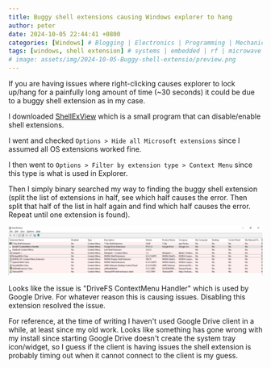 ```yaml
---
title: Buggy shell extensions causing Windows explorer to hang
author: peter
date: 2024-10-05 22:44:41 +0800
categories: [Windows] # Blogging | Electronics | Programming | Mechanical | SelfHosting
tags: [windows, shell extension] # systems | embedded | rf | microwave | electronics | solidworks | automation | tip
# image: assets/img/2024-10-05-Buggy-shell-extensio/preview.png
---
```


If you are having issues where right-clicking causes explorer to lock up/hang for a painfully long amount of time (~30 seconds) it could be due to a buggy shell extension as in my case.

I downloaded [ShellExView](https://www.nirsoft.net/utils/shexview.html) which is a small program that can disable/enable shell extensions.

I went and checked `Options > Hide all Microsoft extensions` since I assumed all OS extensions worked fine.

I then went to `Options > Filter by extension type > Context Menu` since this type is what is used in Explorer.

Then I simply binary searched my way to finding the buggy shell extension (split the list of extensions in half, see which half causes the error. Then split that half of the list in half again and find which half causes the error. Repeat until one extension is found).

![Shellexview](/assets/img/2024-10-05-Buggy-shell-extensio/shellexview.png)

Looks like the issue is "DriveFS ContextMenu Handler" which is used by Google Drive. For whatever reason this is causing issues. Disabling this extension resolved the issue.

For reference, at the time of writing I haven't used Google Drive client in a while, at least since my old work. Looks like something has gone wrong with my install since starting Google Drive doesn't create the system tray icon/widget, so I guess if the client is having issues the shell extension is probably timing out when it cannot connect to the client is my guess.
